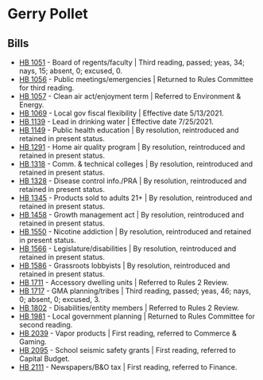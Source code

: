 # Gerry Pollet
## Bills
* [HB 1051](/bill/2021-22/hb/1051/) - Board of regents/faculty | Third reading, passed; yeas, 34; nays, 15; absent, 0; excused, 0.
* [HB 1056](/bill/2021-22/hb/1056/) - Public meetings/emergencies | Returned to Rules Committee for third reading.
* [HB 1057](/bill/2021-22/hb/1057/) - Clean air act/enjoyment term | Referred to Environment & Energy.
* [HB 1069](/bill/2021-22/hb/1069/) - Local gov fiscal flexibility | Effective date 5/13/2021.
* [HB 1139](/bill/2021-22/hb/1139/) - Lead in drinking water | Effective date 7/25/2021.
* [HB 1149](/bill/2021-22/hb/1149/) - Public health education | By resolution, reintroduced and retained in present status.
* [HB 1291](/bill/2021-22/hb/1291/) - Home air quality program | By resolution, reintroduced and retained in present status.
* [HB 1318](/bill/2021-22/hb/1318/) - Comm. & technical colleges | By resolution, reintroduced and retained in present status.
* [HB 1328](/bill/2021-22/hb/1328/) - Disease control info./PRA | By resolution, reintroduced and retained in present status.
* [HB 1345](/bill/2021-22/hb/1345/) - Products sold to adults 21+ | By resolution, reintroduced and retained in present status.
* [HB 1458](/bill/2021-22/hb/1458/) - Growth management act | By resolution, reintroduced and retained in present status.
* [HB 1550](/bill/2021-22/hb/1550/) - Nicotine addiction | By resolution, reintroduced and retained in present status.
* [HB 1566](/bill/2021-22/hb/1566/) - Legislature/disabilities | By resolution, reintroduced and retained in present status.
* [HB 1586](/bill/2021-22/hb/1586/) - Grassroots lobbyists | By resolution, reintroduced and retained in present status.
* [HB 1711](/bill/2021-22/hb/1711/) - Accessory dwelling units | Referred to Rules 2 Review.
* [HB 1717](/bill/2021-22/hb/1717/) - GMA planning/tribes | Third reading, passed; yeas, 46; nays, 0; absent, 0; excused, 3.
* [HB 1802](/bill/2021-22/hb/1802/) - Disabilities/entity members | Referred to Rules 2 Review.
* [HB 1981](/bill/2021-22/hb/1981/) - Local government planning | Returned to Rules Committee for second reading.
* [HB 2039](/bill/2021-22/hb/2039/) - Vapor products | First reading, referred to Commerce & Gaming.
* [HB 2095](/bill/2021-22/hb/2095/) - School seismic safety grants | First reading, referred to Capital Budget.
* [HB 2111](/bill/2021-22/hb/2111/) - Newspapers/B&O tax | First reading, referred to Finance.
